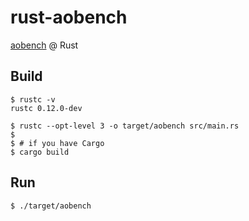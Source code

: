 rust-aobench
============

[aobench](http://code.google.com/p/aobench/) @ Rust


## Build
```
$ rustc -v
rustc 0.12.0-dev

$ rustc --opt-level 3 -o target/aobench src/main.rs
$
$ # if you have Cargo
$ cargo build

```

## Run
```
$ ./target/aobench
```

[aobench]: http://code.google.com/p/aobench/ "aobench"
